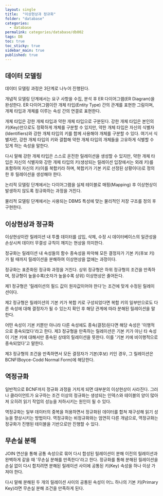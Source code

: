 ```yaml
---
layout: single
title:  "이상현상과 정규화"
folder: "database"
categories:
  - database
permalink: categories/database/db002
tags: DB
toc: true
toc_sticky: true
sidebar_main: true
published: true
---
```


## 데이터 모델링
데이터 모델링 과정은 3단계로 나누어 진행된다.

개념적 모델링 단계에서는 요구 사항을 수집, 분석 후 ER 다이어그램(ER Diagram)을 완성한다. ER 다이어그램이란 개체 타입(Entity Type) 간의 관계를 표현한 그림이며, 개체 타입과 개체를 이루는 속성 간의 연결로 표현한다.

개체 타입은 강한 개체 타입과 약한 개체 타입으로 구분된다. 강한 개체 타입은 본인의 키(Key)만으로도 정확하게 개체를 구분할 수 있지만, 약한 개체 타입은 자신의 식별자(Identifiers)와 강한 개체 타입의 키를 함께 사용해야 개체를 구분할 수 있다. 여기서 식별자란, 강한 개체 타입의 키와 결합해 약한 개체 타입의 개체들을 고유하게 식별할 수 있게 하는 속성을 말한다.

다시 말해 강한 개체 타입은 스스로 온전한 릴레이션을 생성할 수 있지만, 약한 개체 타입은 자신의 식별자와 강한 개체 타입의 키(생성되는 릴레이션 입장에서는 외래 키)를 포함하여 자신의 키(이를 복합키라 하며, 복합키가 기본 키로 선정된 상황이다)로 정의한 후 릴레이션을 생성해야 한다.

논리적 모델링 단계에서는 다이어그램을 실제 테이블로 매핑(Mapping) 후 이상현상이 발생하지 않도록 정규화하는 과정을 거친다.

물리적 모델링 단계에서는 사용되는 DBMS 특성에 맞는 물리적인 저장 구조를 정의 후 구현한다.

## 이상현상과 정규화
이상현상이란 릴레이션 내 투플 데이터를 삽입, 삭제, 수정 시 데이터베이스의 일관성을 손상시켜 데이터 무결성 규칙이 깨지는 현상을 의미한다.

정규화는 릴레이션 내 속성들의 함수 종속성을 파악해 모든 결정자가 기본 키(후보 키)가 될 때까지 릴레이션을 분해하여 이상현상을 없애는 과정이다.

정규화는 표준화된 정규화 과정을 거친다. 상위 정규형은 하위 정규형의 조건을 만족하며, 정규형이 높을수록(숫자가 높을수록 상위) 이상현상은 줄어든다.

제1 정규형은 \'릴레이션의 필드 값이 원자값이어야 한다\'는 조건에 맞게 수정된 릴레이션이다.

제2 정규형은 릴레이션의 기본 키가 복합 키로 구성되었다면 복합 키의 일부만으로도 다른 속성에 대해 결정자가 될 수 있는지 확인 후 해당 관계에 따라 분해된 릴레이션을 말한다.

어떤 속성이 기본 키뿐만 아니라 다른 속성에도 종속(결정)된다면 해당 속성은 \'이행적으로 종속되었다\'라고 한다. 제3 정규형을 만족하는 릴레이션은 기본 키가 아닌 타 속성이 기본 키에 대해서만 종속된 상태의 릴레이션을 뜻한다. 이를 \'기본 키에 비이행적으로 종속되었다\'고 말한다.

제3 정규형의 조건을 만족하면서 모든 결정자가 기본(후보) 키인 경우, 그 릴레이션은 BCNF(Boyce-Codd Normal Form)에 해당한다.

## 역정규화
일반적으로 BCNF까지 정규화 과정을 거치게 되면 대부분의 이상현상이 사라진다. 그러나 클라이언트가 요구하는 조건 이상의 정규화는 생성되는 인덱스와 테이블의 양이 많아져 오히려 읽기 작업의 성능을 저하시키는 원인이 될 수 있다.

역정규화는 일부 데이터의 중복을 허용하면서 정규화된 데이터를 합쳐 재구성해 읽기 성능을 향상시키는 방법이다. 역정규화는 비정규화와는 엄연히 다른 개념으로, 역정규화는 정규화가 진행된 테이블을 기반으로만 진행할 수 있다.

## 무손실 분해
JOIN 연산을 통해 공통 속성으로 묶어 다시 합성된 릴레이션이 분해 이전의 릴레이션과 완벽하게 같을 때 \'무손실 분해를 만족한다\'라고 한다. 정규화를 통해 분해된 릴레이션을 손실 없이 다시 합치려면 분해된 릴레이션 사이에 공통된 키(Key) 속성을 하나 이상 가져야 한다.

다시 말해 분해된 두 개의 릴레이션 사이의 공통된 속성이 어느 하나의 기본 키(Primary Key)라면 무손실 분해 조건을 만족하게 된다.